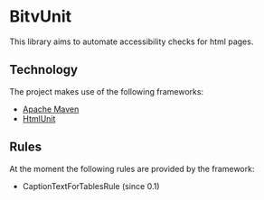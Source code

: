 BitvUnit
=============

This library aims to automate accessibility checks for html pages.

Technology
-------------

The project makes use of the following frameworks:

* [Apache Maven](http://maven.apache.org/)
* [HtmlUnit](http://htmlunit.sourceforge.net/)

Rules
-------------

At the moment the following rules are provided by the framework:

* CaptionTextForTablesRule (since 0.1)